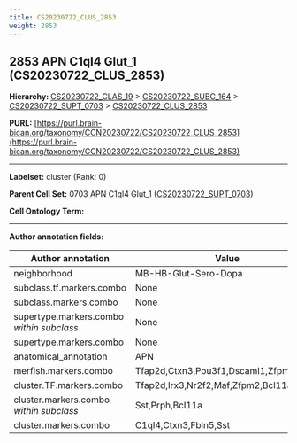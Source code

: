 ```yaml
---
title: CS20230722_CLUS_2853
weight: 2853
---
```

## 2853 APN C1ql4 Glut_1 (CS20230722_CLUS_2853)
<b>Hierarchy: </b>
[CS20230722_CLAS_19](../CS20230722_CLAS_19) >
[CS20230722_SUBC_164](../CS20230722_SUBC_164) >
[CS20230722_SUPT_0703](../CS20230722_SUPT_0703) >
[CS20230722_CLUS_2853](../CS20230722_CLUS_2853)

**PURL:** [https://purl.brain-bican.org/taxonomy/CCN20230722/CS20230722_CLUS_2853](https://purl.brain-bican.org/taxonomy/CCN20230722/CS20230722_CLUS_2853)

---


**Labelset:** cluster (Rank: 0)

**Parent Cell Set:** 0703 APN C1ql4 Glut_1 ([CS20230722_SUPT_0703](../CS20230722_SUPT_0703))



**Cell Ontology Term:** 

[MARKER GENES.]: #


---

[TRANSFERRED ANNOTATIONS.]: #


[AUTHOR ANNOTATION FIELDS.]: #


**Author annotation fields:**

| Author annotation | Value |
|-------------------|-------|
|neighborhood|MB-HB-Glut-Sero-Dopa|
|subclass.tf.markers.combo|None|
|subclass.markers.combo|None|
|supertype.markers.combo _within subclass_|None|
|supertype.markers.combo|None|
|anatomical_annotation|APN|
|merfish.markers.combo|Tfap2d,Ctxn3,Pou3f1,Dscaml1,Zfpm2,Sox5|
|cluster.TF.markers.combo|Tfap2d,Irx3,Nr2f2,Maf,Zfpm2,Bcl11a|
|cluster.markers.combo _within subclass_|Sst,Prph,Bcl11a|
|cluster.markers.combo|C1ql4,Ctxn3,Fbln5,Sst|
